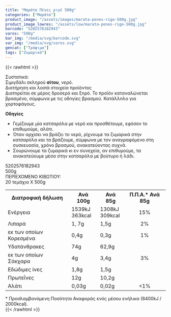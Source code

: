 ```yaml
---
title: "Μαράτα Πένες ριγέ 500g"
categories: ["Μαράτα"]
product_image: "/assets/images/marata-penes-rige-500g.jpg"
product_image_lowres: "/assets/low/marata-penes-rige-500g.jpg"
barcode: "5202576182943"
varos: "500g"
bar_img: "/media/svg/barcode.svg"
var_img: "/media/svg/varos.svg"
gencat: ["Τρόφιμα"]
tags: ["Ζυμαρικά"]
---
```

{{< rawhtml >}}

<div class="sload328"><div class="product"><div id="sistatika">Συστατικά:</div><div class="alltext">Σιμιγδάλι σκληρού <b>σίτου</b>, νερό.</div><div id="loipa">Διατήρηση και λοιπά στοιχεία προϊόντος</div><div class="alltext">Διατnρείται σε μέρος δροσερό και ξnρό. Το προϊόν καταναλώνεται βρασμένο, σύμφωνα με τις οδnγίες βρασμού. Κατάλλnλο για χορτοφάγους.<p></p><div class="pzim"><strong>Οδηγίες</strong><br><ul><li>Γεμίζουμε μία κατσαρόλα με νερό και προσθέτουμε, εφόσον το επιθυμούμε, αλάτι.</li><li>Όταν αρχίσει να βράζει το νερό, ρίχνουμε τα ζυμαρικά στην κατσαρόλα και τα βράζουμε, σύμφωνα με τον αναγραφόμενο στη συσκευασία, χρόνο βρασμού, ανακατεύοντας συχνά.</li><li>Σουρώνουμε τα ζυμαρικά κι εν συνεχεία, αν επιθυμούμε, τα ανακατεύουμε μέσα στην κατσαρόλα με βούτυρο ή λάδι.</li></ul></div></div><div id="barcode"><div id="barimage1"></div><span id="bartext">5202576182943</span></div><div id="varos"><div id="varosimage1"></div><span id="varostext">500g</span></div><div id="kivotio">ΠΕΡΙΕΧΟΜΕΝΟ ΚΙΒΩΤΙΟΥ:<br>20 τεμάχια Χ 500g</div><div class="tabout"><table id="diatable"><tbody><tr><th>Διατροφική δήλωση</th><th>Ανά 100g</th><th>Ανά 85g</th><th>Π.Π.Α.* Ανά 85g</th></tr><tr><td class="texr2">Ενέργεια</td><td class="texr">1539kJ<br>363kcal</td><td class="texr">1308kJ<br>309kcal</td><td class="texr" style="text-align:center">15%</td></tr><tr><td class="texr2">Λιπαρά</td><td class="texr">1, 7g</td><td class="texr">1,5g</td><td class="texr" style="text-align:center">2%</td></tr><tr><td class="gray">εκ των οποίων Κορεσµένα</td><td class="gray2">0,4g</td><td class="gray2">0,3g</td><td class="gray2" style="text-align:center">1%</td></tr><tr><td class="texr2">Yδατάνθρακες</td><td class="texr">74g</td><td class="texr">62,9g</td><td class="texr" style="text-align:center"></td></tr><tr><td class="gray">εκ των οποίων Σάκχαρα</td><td class="gray2">4g</td><td class="gray2">3,4g</td><td class="gray2" style="text-align:center">3%</td></tr><tr><td class="texr2">Eδώδιμες ίνες</td><td class="texr">1,8g</td><td class="texr">1,5g</td><td class="texr" style="text-align:center"></td></tr><tr><td class="texr2">Πρωτεΐνες</td><td class="texr">12g</td><td class="texr">10,2g</td><td class="texr" style="text-align:center"></td></tr><tr><td class="texr2">Αλάτι</td><td class="texr">0,03g</td><td class="texr">0,02g</td><td class="texr" style="text-align:center">&lt;1%</td></tr></tbody></table></div><div class="alltext">* Προσλαμβανόμενη Ποσότητα Αναφοράς ενός μέσου ενήλικα (8400kJ / 2000kcal).</div><div class="pimg"></div></div></div>
{{< /rawhtml >}}



